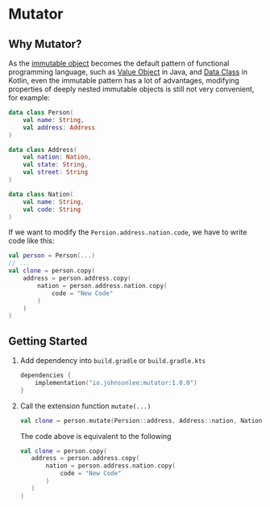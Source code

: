 # Mutator

## Why Mutator?

As the [immutable object](https://en.wikipedia.org/wiki/Immutable_object) becomes the default pattern of functional programming language, such as [Value Object](https://en.wikipedia.org/wiki/Value_object) in Java, and [Data Class](https://kotlinlang.org/docs/data-classes.html) in Kotlin, even the immutable pattern has a lot of advantages, modifying properties of deeply nested immutable objects is still not very convenient, for example:

```kotlin
data class Person(
    val name: String,
    val address: Address
)

data class Address(
    val nation: Nation,
    val state: String,
    val street: String
)

data class Nation(
    val name: String,
    val code: String
)
```

If we want to modify the `Persion.address.nation.code`, we have to write code like this:

```kotlin
val person = Person(...)
// ...
val clone = person.copy(
    address = person.address.copy(
        nation = person.address.nation.copy(
            code = "New Code"
        )       
    )
)
```

## Getting Started

1. Add dependency into `build.gradle` or `build.gradle.kts`

    ```kotlin
    dependencies {
        implementation("io.johnsonlee:mutator:1.0.0")
    }
    ```

1. Call the extension function `mutate(...)`

    ```kotlin
    val clone = person.mutate(Persion::address, Address::nation, Nation::code, "New Code")
    ```
   
    The code above is equivalent to the following

    ```kotlin
    val clone = person.copy(
       address = person.address.copy(
           nation = person.address.nation.copy(
               code = "New Code"
           )       
       )
    )
    ```


